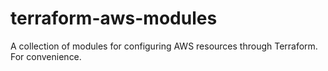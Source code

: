 # terraform-aws-modules
A collection of modules for configuring AWS resources through Terraform. For convenience.
